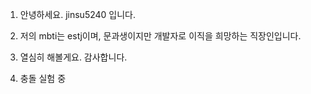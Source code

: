 1. 안녕하세요. jinsu5240 입니다. 

2. 저의 mbti는 estj이며, 문과생이지만 개발자로 이직을 희망하는 직장인입니다. 

3. 열심히 해볼게요. 감사합니다. 

4. 충돌 실험 중

